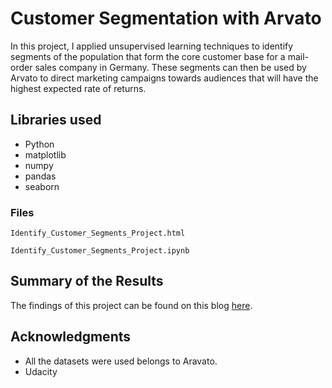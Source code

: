 
# Customer Segmentation with Arvato

In this project, I applied unsupervised learning techniques to identify segments of the population that form the core customer base for a mail-order sales company in Germany. These segments can then be used by Arvato to direct marketing campaigns towards audiences that will have the highest expected rate of returns. 

## Libraries used

* Python 
* matplotlib
* numpy
* pandas
* seaborn

### Files

```
Identify_Customer_Segments_Project.html
```
```
Identify_Customer_Segments_Project.ipynb
```

## Summary of the Results 

The findings of this project can be found on this blog [here](https://commonprogramminglanguages.blogspot.com/b/post-preview?token=APq4FmCvITm6uN7dTKPIcy6natpONy2gSTNWVQn4AdkePk6EciVIsOKk8Qa3kHhtCmQlNpURq3flJ8c3-UVq92Itm51w13773P0VoDvYHX1YFv2vKyMaUSimGnpM0aR-ODe0EJyDxhZg&postId=2633338218511562382&type=POST).


## Acknowledgments

* All the datasets were used belongs to Aravato.
* Udacity 
